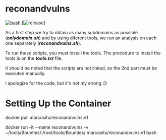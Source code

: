 # reconandvulns
[![bash](https://img.shields.io/badge/-bash-bash)](https://github.com/marcositu/reconandvulns/tree/master/)
[![release](https://img.shields.io/badge/release-v1.0.0-lightgrey)]

As a first step we try to obtain as many subdomains as possible (***onlydomain.sh***) and by using diferent tools, we run an analysis on each one separately (***reconandvulns.sh***).

To run these scripts, you must install the tools. The procedure to install the tools is on the ***tools.txt*** file.

It should be noted that the scripts are not linked, so the 2nd part must be executed manually.

I apologize for the code, but it's not my strong 😕

#  Setting Up the Container
docker pull marcositu/reconandvulns:v1

docker run -it --name reconandvulns -v ~/tools/Bounties/:/root/tools/Bounties/ marcositu/reconandvulns:v1 bash
